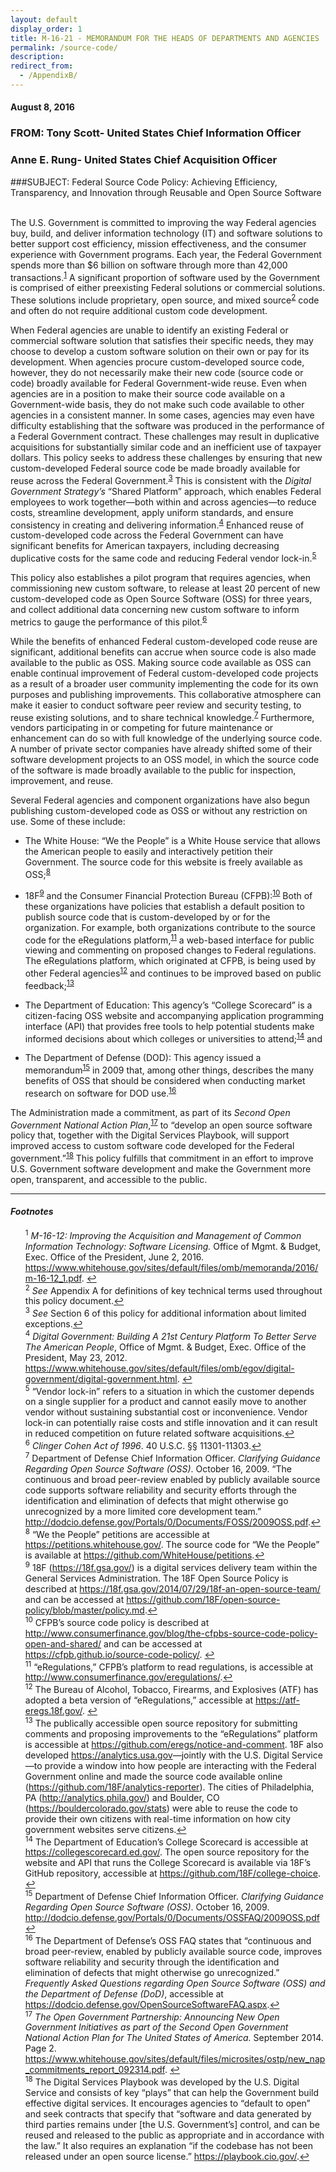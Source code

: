 ```yaml
---
layout: default
display_order: 1
title: M-16-21 - MEMORANDUM FOR THE HEADS OF DEPARTMENTS AND AGENCIES
permalink: /source-code/
description: 
redirect_from:
  - /AppendixB/
---
```


#### August 8, 2016

### FROM: Tony Scott- United States Chief Information Officer<br/>
### Anne E. Rung- United States Chief Acquisition Officer

###SUBJECT: Federal Source Code Policy: Achieving Efficiency, Transparency, and Innovation through Reusable and Open Source Software

<br/>
The U.S. Government is committed to improving the way Federal agencies buy, build, and deliver information technology (IT) and software solutions to better support cost efficiency, mission effectiveness, and the consumer experience with Government programs. Each year, the Federal Government spends more than $6 billion on software through more than 42,000 transactions.<sup id="fnr1"><a href="#fn1">1</a></sup>  A significant proportion of software used by the Government is comprised of either preexisting Federal solutions or commercial solutions. These solutions include proprietary, open source, and mixed source<sup id="fnr2"><a href="#fn2">2</a></sup> code and often do not require additional custom code development.

When Federal agencies are unable to identify an existing Federal or commercial software solution that satisfies their specific needs, they may choose to develop a custom software solution on their own or pay for its development. When agencies procure custom-developed source code, however, they do not necessarily make their new code (source code or code) broadly available for Federal Government-wide reuse. Even when agencies are in a position to make their source code available on a Government-wide basis, they do not make such code available to other agencies in a consistent manner. In some cases, agencies may even have difficulty establishing that the software was produced in the performance of a Federal Government contract. These challenges may result in duplicative acquisitions for substantially similar code and an inefficient use of taxpayer dollars.
This policy seeks to address these challenges by ensuring that new custom-developed Federal source code be made broadly available for reuse across the Federal Government.<sup id="fnr3"><a href="#fn3">3</a></sup> This is consistent with the <em>Digital Government Strategy’s</em> “Shared Platform” approach, which enables Federal employees to work together—both within and across agencies—to reduce costs, streamline development, apply uniform standards, and ensure consistency in creating and delivering information.<sup id="fnr4"><a href="#fn4">4</a></sup> Enhanced reuse of custom-developed code across the Federal Government can have significant benefits for American taxpayers, including decreasing duplicative costs for the same code and reducing Federal vendor lock-in.<sup id="fnr5"><a href="#fn5">5</a></sup> 

This policy also establishes a pilot program that requires agencies, when commissioning new custom software, to release at least 20 percent of new custom-developed code as Open Source Software (OSS) for three years, and collect additional data concerning new custom software to inform metrics to gauge the performance of this pilot.<sup id="fnr6"><a href="#fn6">6</a></sup> 

While the benefits of enhanced Federal custom-developed code reuse are significant, additional benefits can accrue when source code is also made available to the public as OSS. Making source code available as OSS can enable continual improvement of Federal custom-developed code projects as a result of a broader user community implementing the code for its own purposes and publishing improvements. This collaborative atmosphere can make it easier to conduct software peer review and security testing, to reuse existing solutions, and to share technical knowledge.<sup id="fnr7"><a href="#fn7">7</a></sup> Furthermore, vendors participating in or competing for future maintenance or enhancement can do so with full knowledge of the underlying source code. A number of private sector companies have already shifted some of their software development projects to an OSS model, in which the source code of the software is made broadly available to the public for inspection, improvement, and reuse. 

Several Federal agencies and component organizations have also begun publishing custom-developed code as OSS or without any restriction on use. Some of these include:

* The White House: “We the People” is a White House service that allows the American people to easily and interactively petition their Government. The source code for this website is freely available as OSS;<sup id="fnr8"><a href="#fn8">8</a></sup> 

* 18F<sup id="fnr9"><a href="#fn9">9</a></sup> and the Consumer Financial Protection Bureau (CFPB):<sup id="fnr10"><a href="#fn10">10</a></sup> Both of these organizations have policies that establish a default position to publish source code that is custom-developed by or for the organization. For example, both organizations contribute to the source code for the eRegulations platform,<sup id="fnr11"><a href="#fn11">11</a></sup> a web-based interface for public viewing and commenting on proposed changes to Federal regulations. The eRegulations platform, which originated at CFPB, is being used by other Federal agencies<sup id="fnr12"><a href="#fn12">12</a></sup> and continues to be improved based on public feedback;<sup id="fnr13"><a href="#fn13">13</a></sup> 

* The Department of Education: This agency’s “College Scorecard” is a citizen-facing OSS website and accompanying application programming interface (API) that provides free tools to help potential students make informed decisions about which colleges or universities to attend;<sup id="fnr14"><a href="#fn14">14</a></sup> and

* The Department of Defense (DOD): This agency issued a memorandum<sup id="fnr15"><a href="#fn15">15</a></sup> in 2009 that, among other things, describes the many benefits of OSS that should be considered when conducting market research on software for DOD use.<sup id="fnr16"><a href="#fn16">16</a></sup> 

The Administration made a commitment, as part of its <em>Second Open Government National Action Plan</em>,<sup id="fnr17"><a href="#fn17">17</a></sup> to “develop an open source software policy that, together with the Digital Services Playbook, will support improved access to custom software code developed for the Federal government.”<sup id="fnr18"><a href="#fn18">18</a></sup>  This policy fulfills that commitment in an effort to improve U.S. Government software development and make the Government more open, transparent, and accessible to the public.

***

#### *Footnotes*

<ul style="list-style-type:none">
<li id="fn1"><sup>1</sup> <em>M-16-12: Improving the Acquisition and Management of Common Information Technology: Software Licensing.</em> Office of Mgmt. & Budget, Exec. Office of the President, June 2, 2016. <a href="https://www.whitehouse.gov/sites/default/files/omb/memoranda/2016/m-16-12_1.pdf">https://www.whitehouse.gov/sites/default/files/omb/memoranda/2016/m-16-12_1.pdf</a>.  <a href="#fnr1">&#8617;</a></li>
<li id="fn2"><sup>2</sup> <em>See</em> Appendix A for definitions of key technical terms used throughout this policy document.<a href="#fnr2">&#8617;</a></li>
<li id="fn3"><sup>3</sup> <em>See</em> Section 6 of this policy for additional information about limited exceptions.<a href="#fnr3">&#8617;</a></li>
<li id="fn4"><sup>4</sup> <em>Digital Government: Building A 21st Century Platform To Better Serve The American People</em>, Office of Mgmt. & Budget, Exec. Office of the President, May 23, 2012. <a href="https://www.whitehouse.gov/sites/default/files/omb/egov/digital-government/digital-government.html">https://www.whitehouse.gov/sites/default/files/omb/egov/digital-government/digital-government.html</a>. <a href="#fnr4">&#8617;</a></li>
<li id="fn5"><sup>5</sup>  “Vendor lock-in” refers to a situation in which the customer depends on a single supplier for a product and cannot easily move to another vendor without sustaining substantial cost or inconvenience. Vendor lock-in can potentially raise costs and stifle innovation and it can result in reduced competition on future related software acquisitions.<a href="#fnr5">&#8617;</a></li>
<li id="fn6"><sup>6</sup>  <em>Clinger Cohen Act of 1996</em>. 40 U.S.C. §§ 11301-11303.<a href="#fnr6">&#8617;</a></li>
<li id="fn7"><sup>7</sup>  Department of Defense Chief Information Officer. <em>Clarifying Guidance Regarding Open Source Software (OSS)</em>. October 16, 2009. “The continuous and broad peer-review enabled by publicly available source code supports software reliability and security efforts through the identification and elimination of defects that might otherwise go unrecognized by a more limited core development team.” <a href="http://dodcio.defense.gov/Portals/0/Documents/FOSS/2009OSS.pdf">http://dodcio.defense.gov/Portals/0/Documents/FOSS/2009OSS.pdf</a>.<a href="#fnr7">&#8617;</a></li>
<li id="fn8"><sup>8</sup>  “We the People” petitions are accessible at <a href="https://petitions.whitehouse.gov/">https://petitions.whitehouse.gov/</a>. The source code for “We the People” is available at <a href="https://github.com/WhiteHouse/petitions">https://github.com/WhiteHouse/petitions</a>.<a href="#fnr8">&#8617;</a></li>
<li id="fn9"><sup>9</sup>  18F (<a href="https://18f.gsa.gov/">https://18f.gsa.gov/</a>) is a digital services delivery team within the General Services Administration. The 18F Open Source Policy is described at <a href="https://18f.gsa.gov/2014/07/29/18f-an-open-source-team/">https://18f.gsa.gov/2014/07/29/18f-an-open-source-team/</a> and can be accessed at <a href="https://github.com/18F/open-source-policy/blob/master/policy.md">https://github.com/18F/open-source-policy/blob/master/policy.md</a>.<a href="#fnr9">&#8617;</a></li>
<li id="fn10"><sup>10</sup>  CFPB’s source code policy is described at <a href="http://www.consumerfinance.gov/blog/the-cfpbs-source-code-policy-open-and-shared/">http://www.consumerfinance.gov/blog/the-cfpbs-source-code-policy-open-and-shared/</a> and can be accessed at <a href="https://cfpb.github.io/source-code-policy/">https://cfpb.github.io/source-code-policy/</a>. <a href="#fnr10">&#8617;</a></li>
<li id="fn11"><sup>11</sup> “eRegulations,” CFPB’s platform to read regulations, is accessible at <a href="http://www.consumerfinance.gov/eregulations/">http://www.consumerfinance.gov/eregulations/</a>.<a href="#fnr11">&#8617;</a></li>
<li id="fn12"><sup>12</sup> The Bureau of Alcohol, Tobacco, Firearms, and Explosives (ATF) has adopted a beta version of “eRegulations,” accessible at <a href="https://atf-eregs.18f.gov/">https://atf-eregs.18f.gov/</a>. <a href="#fnr12">&#8617;</a></li>
<li id="fn13"><sup>13</sup>  The publically accessible open source repository for submitting comments and proposing improvements to the “eRegulations” platform is accessible at <a href="https://github.com/eregs/notice-and-comment">https://github.com/eregs/notice-and-comment</a>. 18F also developed <a href="https://analytics.usa.gov">https://analytics.usa.gov</a>—jointly with the U.S. Digital Service—to provide a window into how people are interacting with the Federal Government online and made the source code available online (<a href="https://github.com/18F/analytics-reporter">https://github.com/18F/analytics-reporter</a>). The cities of Philadelphia, PA (<a href="http://analytics.phila.gov/">http://analytics.phila.gov/</a>) and Boulder, CO (<a href="https://bouldercolorado.gov/stats">https://bouldercolorado.gov/stats</a>) were able to reuse the code to provide their own citizens with real-time information on how city government websites serve citizens.<a href="#fnr13">&#8617;</a></li>
<li id="fn14"><sup>14</sup>  The Department of Education’s College Scorecard is accessible at <a href="https://collegescorecard.ed.gov/">https://collegescorecard.ed.gov/</a>. The open source repository for the website and API that runs the College Scorecard is available via 18F’s GitHub repository, accessible at <a href="https://github.com/18F/college-choice">https://github.com/18F/college-choice</a>. <a href="#fnr14">&#8617;</a></li>
<li id="fn15"><sup>15</sup>  Department of Defense Chief Information Officer. <em>Clarifying Guidance Regarding Open Source Software (OSS)</em>. October 16, 2009. <a href="http://dodcio.defense.gov/Portals/0/Documents/OSSFAQ/2009OSS.pdf">http://dodcio.defense.gov/Portals/0/Documents/OSSFAQ/2009OSS.pdf</a> <a href="#fnr15">&#8617;</a></li>
<li id="fn16"><sup>16</sup>  The Department of Defense’s OSS FAQ states that “continuous and broad peer-review, enabled by publicly available source code, improves software reliability and security through the identification and elimination of defects that might otherwise go unrecognized.” <em>Frequently Asked Questions regarding Open Source Software (OSS) and the Department of Defense (DoD)</em>, accessible at <a href="https://dodcio.defense.gov/OpenSourceSoftwareFAQ.aspx">https://dodcio.defense.gov/OpenSourceSoftwareFAQ.aspx</a>.<a href="#fnr16">&#8617;</a></li>
<li id="fn17"><sup>17</sup>  <em>The Open Government Partnership: Announcing New Open Government Initiatives as part of the Second Open Government National Action Plan for The United States of America.</em> September 2014. Page 2. <a href="https://www.whitehouse.gov/sites/default/files/microsites/ostp/new_nap_commitments_report_092314.pdf">https://www.whitehouse.gov/sites/default/files/microsites/ostp/new_nap_commitments_report_092314.pdf</a>. <a href="#fnr17">&#8617;</a></li>
<li id="fn18"><sup>18</sup>  The Digital Services Playbook was developed by the U.S. Digital Service and consists of key “plays” that can help the Government build effective digital services. It encourages agencies to “default to open” and seek contracts that specify that “software and data generated by third parties remains under [the U.S. Government’s] control, and can be reused and released to the public as appropriate and in accordance with the law.” It also requires an explanation “if the codebase has not been released under an open source license.” <a href="https://playbook.cio.gov/">https://playbook.cio.gov/</a>.<a href="#fnr18">&#8617;</a></li>
</ul>
